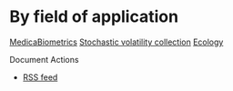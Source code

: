 #  By field of application

[MedicaBiometrics][1]
[Stochastic volatility collection][2]
[Ecology][3]

Document Actions

* [RSS feed][4]

[1]: medical-biometrics.html
[2]: stochastic-volatility-collection.html
[3]: copy_of_medical-biometrics.html
[4]: RSS ""
